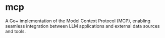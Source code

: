 # mcp
A Go+ implementation of the Model Context Protocol (MCP), enabling seamless integration between LLM applications and external data sources and tools.
